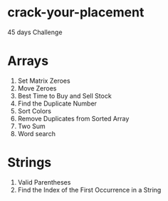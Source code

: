 # crack-your-placement
45 days Challenge

# **Arrays**
1) Set Matrix Zeroes
2) Move Zeroes
3) Best Time to Buy and Sell Stock
4) Find the Duplicate Number
5) Sort Colors
6) Remove Duplicates from Sorted Array
7) Two Sum
8) Word search

   
# **Strings**
1) Valid Parentheses
2) Find the Index of the First Occurrence in a String
